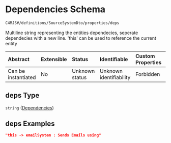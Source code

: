 # Dependencies Schema

```txt
C4MJS#/definitions/SourceSystemDto/properties/deps
```

Multiline string representing the entities dependecies, seperate dependecies with a new line. 'this' can be used to reference the current entity

| Abstract            | Extensible | Status         | Identifiable            | Custom Properties | Additional Properties | Access Restrictions | Defined In                                                                            |
| :------------------ | :--------- | :------------- | :---------------------- | :---------------- | :-------------------- | :------------------ | :------------------------------------------------------------------------------------ |
| Can be instantiated | No         | Unknown status | Unknown identifiability | Forbidden         | Allowed               | none                | [source-workspace.schema.json\*](source-workspace.schema.json "open original schema") |

## deps Type

`string` ([Dependencies](source-workspace-definitions-system-properties-dependencies.md))

## deps Examples

```json
"this -> emailSystem : Sends Emails using"
```
